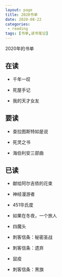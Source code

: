 ```yaml
---
layout: page
title: 2020书单
date: 2020-08-22
categories:
 - reading
tags: [书单,读书笔记]
---
```


2020年的书单

## 在读

- 千年一叹

- 死屋手记

- 我的天才女友

## 要读

- 查拉图斯特如是说

- 死灵之书

- 海伯利安三部曲

## 已读

- 献给阿尔吉侬的花束

- 神经漫游者

- 451华氏度

- 如果在冬夜，一个旅人

- 四魔头

- 刺客信条：秘密圣战

- 刺客信条：遗弃

- 鼠疫

- 刺客信条：黑旗